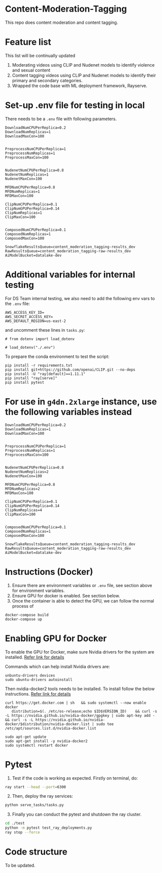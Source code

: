 # Content-Moderation-Tagging
This repo does content moderation and content tagging.

# Feature list
This list will be continually updated
1) Moderating videos using CLIP and Nudenet models to identify violence and sexual content
2) Content tagging videos using CLIP and Nudenet models to identify their primary and secondary categories.
3) Wrapped the code base with ML deployment framework, Rayserve.


# Set-up .env file for testing in local
There needs to be a `.env` file with following parameters.
```
DownloadNumCPUPerReplica=0.2
DownloadNumReplicas=1
DownloadMaxCon=100


PreprocessNumCPUPerReplica=1
PreprocessNumReplicas=1
PreprocessMaxCon=100


NudenetNumCPUPerReplica=0.8
NudenetNumReplicas=1
NudenetMaxCon=100

MFDNumCPUPerReplica=0.8
MFDNumReplicas=1
MFDMaxCon=100

ClipNumCPUPerReplica=0.1
ClipNumGPUPerReplica=0.14
ClipNumReplicas=1
ClipMaxCon=100


ComposedNumCPUPerReplica=0.1
ComposedNumReplicas=1
ComposedMaxCon=100

SnowflakeResultsQueue=content_moderation_tagging-results_dev
RawResultsQueue=content_moderation_tagging-raw-results_dev
AiModelBucket=datalake-dev
```

# Additional variables for internal testing
For DS Team internal testing, we also need to add the following env vars to the `.env` file:
```
AWS_ACCESS_KEY_ID=
AWS_SECRET_ACCESS_KEY=
AWS_DEFAULT_REGION=us-east-2
```
and uncomment these lines in `tasks.py`:
```
# from dotenv import load_dotenv

# load_dotenv("./.env")
```
To prepare the conda environment to test the script:
```
pip install -r requirements.txt
pip install git+https://github.com/openai/CLIP.git --no-deps
pip install -U "ray[default]==1.11.1"
pip install "ray[serve]"
pip install pytest
```

# For use in `g4dn.2xlarge` instance, use the following variables instead
```
DownloadNumCPUPerReplica=0.2
DownloadNumReplicas=1
DownloadMaxCon=100


PreprocessNumCPUPerReplica=1
PreprocessNumReplicas=1
PreprocessMaxCon=100


NudenetNumCPUPerReplica=0.8
NudenetNumReplicas=2
NudenetMaxCon=100

MFDNumCPUPerReplica=0.8
MFDNumReplicas=2
MFDMaxCon=100

ClipNumCPUPerReplica=0.1
ClipNumGPUPerReplica=0.14
ClipNumReplicas=4
ClipMaxCon=100


ComposedNumCPUPerReplica=0.1
ComposedNumReplicas=1
ComposedMaxCon=100

SnowflakeResultsQueue=content_moderation_tagging-results_dev
RawResultsQueue=content_moderation_tagging-raw-results_dev
AiModelBucket=datalake-dev
```

# Instructions (Docker)
1) Ensure there are environment variables or `.env` file, see section above for environment variables.
2) Ensure GPU for docker is enabled. See section below.
3) Once the container is able to detect the GPU, we can follow the normal process of

```
docker-compose build
docker-compose up
```

# Enabling GPU for Docker
To enable the GPU for Docker, make sure Nvidia drivers for the system are installed. [Refer link for details](https://linuxconfig.org/how-to-install-the-nvidia-drivers-on-ubuntu-18-04-bionic-beaver-linux)

Commands which can help install Nvidia drivers are:
```
unbuntu-drivers devices
sudo ubuntu-drivers autoinstall
```

Then nvidia-docker2 tools needs to be installed.
To install follow the below instructions.
[Refer link for details](https://docs.nvidia.com/datacenter/cloud-native/container-toolkit/install-guide.html)

```
curl https://get.docker.com | sh   && sudo systemctl --now enable docker
   distribution=$(. /etc/os-release;echo $ID$VERSION_ID)    && curl -s -L https://nvidia.github.io/nvidia-docker/gpgkey | sudo apt-key add -    && curl -s -L https://nvidia.github.io/nvidia-docker/$distribution/nvidia-docker.list | sudo tee /etc/apt/sources.list.d/nvidia-docker.list

sudo apt-get update
sudo apt-get install -y nvidia-docker2
sudo systemctl restart docker
```

# Pytest
1) Test if the code is working as expected. Firstly on terminal, do:
```bash
ray start --head --port=6300
```
2) Then, deploy the ray services:
```bash
python serve_tasks/tasks.py
```
3) Finally you can conduct the pytest and shutdown the ray cluster.
```bash
cd ./test
python -m pytest test_ray_deployments.py 
ray stop --force
```

<!-- # Instructions (non-Docker)
- Python 3.8 required.
```bash
conda create -n [YOUR_ENV_NAME] python=3.8
conda activate [YOUR_ENV_NAME]
```
- Prerequisites are in `requirements.txt`. You may install via pip with the following.
```bash
pip install -r requirements.txt
```
- Spin up celery worker server
```bash
-- celery -A tasks.tasks worker --loglevel=INFO -P solo -l info
```
- Run kinesis stream
```bash
python kinesis_deploy.py
``` -->

# Code structure
To be updated.
<!-- - `./kinesis_deploy.py`: script to run predictions on a kinesis stream.
- `./tasks/`: celery tasks
- `./celery_app.py`: celery app file


- `./src/`: main scripts are stored here.
    - `src/utils/data_process_clip.py`: data reading and processing utils
    - `src/utils/write_tables_clip.py`: authenticate into Snowflake and functions for writing tables to store model outputs
    - `src/content_tag_predictor.py`: main predictor script -->
